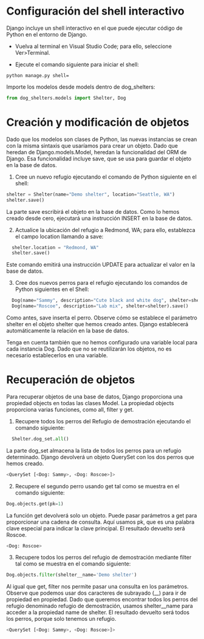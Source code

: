 # Configuración del shell interactivo
Django incluye un shell interactivo en el que puede ejecutar código de Python en el entorno de Django.

- Vuelva al terminal en Visual Studio Code; para ello, seleccione Ver>Terminal.

- Ejecute el comando siguiente para iniciar el shell:
~~~
python manage.py shell=
~~~

Importe los modelos desde models dentro de dog_shelters:

```python
from dog_shelters.models import Shelter, Dog
```

# Creación y modificación de objetos
Dado que los modelos son clases de Python, las nuevas instancias se crean con la misma sintaxis que usaríamos para crear un objeto. Dado que heredan de Django.models.Model, heredan la funcionalidad del ORM de Django. Esa funcionalidad incluye save, que se usa para guardar el objeto en la base de datos.

1. Cree un nuevo refugio ejecutando el comando de Python siguiente en el shell:
```python
shelter = Shelter(name="Demo shelter", location="Seattle, WA")
shelter.save()
```
La parte save escribirá el objeto en la base de datos. Como lo hemos creado desde cero, ejecutará una instrucción INSERT en la base de datos.

2. Actualice la ubicación del refugio a Redmond, WA; para ello, establezca el campo location llamando a save:
```python
  shelter.location = "Redmond, WA"
  shelter.save()
```
Este comando emitirá una instrucción UPDATE para actualizar el valor en la base de datos.

3. Cree dos nuevos perros para el refugio ejecutando los comandos de Python siguientes en el Shell:
```python
  Dog(name="Sammy", description="Cute black and white dog", shelter=shelter).save()
  Dog(name="Roscoe", description="Lab mix", shelter=shelter).save()
```
Como antes, save inserta el perro. Observe cómo se establece el parámetro shelter en el objeto shelter que hemos creado antes. Django establecerá automáticamente la relación en la base de datos.

Tenga en cuenta también que no hemos configurado una variable local para cada instancia Dog. Dado que no se reutilizarán los objetos, no es necesario establecerlos en una variable.

# Recuperación de objetos
Para recuperar objetos de una base de datos, Django proporciona una propiedad objects en todas las clases Model. La propiedad objects proporciona varias funciones, como all, filter y get.

1. Recupere todos los perros del Refugio de demostración ejecutando el comando siguiente:
```python
  Shelter.dog_set.all()
```
La parte dog_set almacena la lista de todos los perros para un refugio determinado. Django devolverá un objeto QuerySet con los dos perros que hemos creado.
```bash
<QuerySet [<Dog: Sammy>, <Dog: Roscoe>]>
```
2. Recupere el segundo perro usando get tal como se muestra en el comando siguiente:
```python
Dog.objects.get(pk=1)
```
La función get devolverá solo un objeto. Puede pasar parámetros a get para proporcionar una cadena de consulta. Aquí usamos pk, que es una palabra clave especial para indicar la clave principal. El resultado devuelto será Roscoe.

```bash
<Dog: Roscoe>
```
3. Recupere todos los perros del refugio de demostración mediante filter tal como se muestra en el comando siguiente:
```python
Dog.objects.filter(shelter__name='Demo shelter')
```
Al igual que get, filter nos permite pasar una consulta en los parámetros. Observe que podemos usar dos caracteres de subrayado (__) para ir de propiedad en propiedad. Dado que queremos encontrar todos los perros del refugio denominado refugio de demostración, usamos shelter__name para acceder a la propiedad name de shelter. El resultado devuelto será todos los perros, porque solo tenemos un refugio.
```bash
<QuerySet [<Dog: Sammy>, <Dog: Roscoe>]>
```
